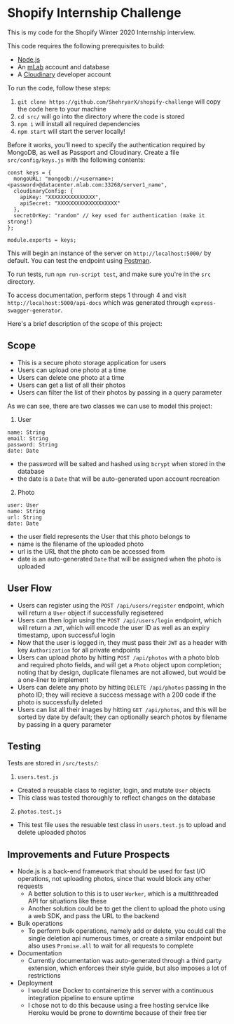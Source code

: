 # Shopify Internship Challenge

This is my code for the Shopify Winter 2020 Internship interview.

This code requires the following prerequisites to build:

- [Node.js](https://nodejs.org/en/)
- An [mLab](http://mlab.com/) account and database
- A [Cloudinary](https://cloudinary.com) developer account

To run the code, follow these steps:

1. `git clone https://github.com/ShehryarX/shopify-challenge` will copy the code here to your machine
2. `cd src/` will go into the directory where the code is stored
3. `npm i` will install all required dependencies
4. `npm start` will start the server locally!

Before it works, you'll need to specify the authentication required by MongoDB, as well as Passport and Cloudinary.
Create a file `src/config/keys.js` with the following contents:

```
const keys = {
  mongoURL: "mongodb://<username>:<password>@datacenter.mlab.com:33268/server1_name",
  cloudinaryConfig: {
    apiKey: "XXXXXXXXXXXXXXX",
    apiSecret: "XXXXXXXXXXXXXXXXXXX"
  },
  secretOrKey: "random" // key used for authentication (make it strong!)
};

module.exports = keys;
```

This will begin an instance of the server on `http://localhost:5000/` by default. You can test the endpoint using [Postman](https://www.getpostman.com).

To run tests, run `npm run-script test`, and make sure you're in the `src` directory.

To access documentation, perform steps 1 through 4 and visit `http://localhost:5000/api-docs` which was generated through `express-swagger-generator`.

Here's a brief description of the scope of this project:

## Scope

- This is a secure photo storage application for users
- Users can upload one photo at a time
- Users can delete one photo at a time
- Users can get a list of all their photos
- Users can filter the list of their photos by passing in a query parameter

As we can see, there are two classes we can use to model this project:

1. User

```
name: String
email: String
password: String
date: Date
```

- the password will be salted and hashed using `bcrypt` when stored in the database
- the date is a `Date` that will be auto-generated upon account recreation

2. Photo

```
user: User
name: String
url: String
date: Date
```

- the user field represents the User that this photo belongs to
- name is the filename of the uploaded photo
- url is the URL that the photo can be accessed from
- date is an auto-generated `Date` that will be assigned when the photo is uploaded

## User Flow

- Users can register using the `POST /api/users/register` endpoint, which will return a `User` object if successfully regisetered
- Users can then login using the `POST /api/users/login` endpoint, which will return a `JWT`, which will encode the user ID as well as an expiry timestamp, upon successful login
- Now that the user is logged in, they must pass their `JWT` as a header with key `Authorization` for all private endpoints
- Users can upload photo by hitting `POST /api/photos` with a photo blob and required photo fields, and will get a `Photo` object upon completion; noting that by design, duplicate filenames are not allowed, but would be a one-liner to implement
- Users can delete any photo by hitting `DELETE /api/photos` passing in the photo ID; they will recieve a success message with a 200 code if the photo is successfully deleted
- Users can list all their images by hitting `GET /api/photos`, and this will be sorted by date by default; they can optionally search photos by filename by passing in a query parameter

## Testing

Tests are stored in `/src/tests/`:

1. `users.test.js`

- Created a reusable class to register, login, and mutate `User` objects
- This class was tested thoroughly to reflect changes on the database

2. `photos.test.js`

- This test file uses the resuable test class in `users.test.js` to upload and delete uploaded photos

## Improvements and Future Prospects

- Node.js is a back-end framework that should be used for fast I/O operations, not uploading photos, since that would block any other requests
  - A better solution to this is to user `Worker`, which is a multithreaded API for situations like these
  - Another solution could be to get the client to upload the photo using a web SDK, and pass the URL to the backend
- Bulk operations
  - To perform bulk operations, namely add or delete, you could call the single deletion api numerous times, or create a similar endpoint but also uses `Promise.all` to wait for all requests to complete
- Documentation
  - Currently documentation was auto-generated through a third party extension, which enforces their style guide, but also imposes a lot of restrictions
- Deployment
  - I would use Docker to containerize this server with a continuous integration pipeline to ensure uptime
  - I chose not to do this because using a free hosting service like Heroku would be prone to downtime because of their free tier
